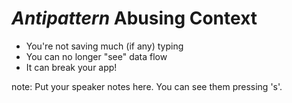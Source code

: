 #  <em class="highlight">Antipattern</em> Abusing Context

* You're not saving much (if any) typing
* You can no longer "see" data flow
* It can break your app!

note:
    Put your speaker notes here.
    You can see them pressing 's'.

